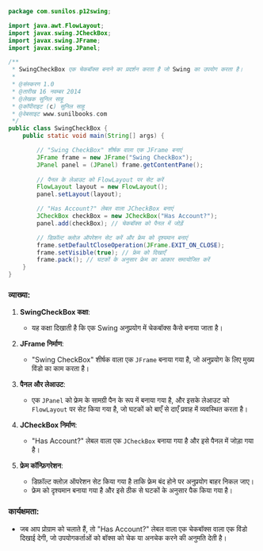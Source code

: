 
```java
package com.sunilos.p12swing;

import java.awt.FlowLayout;
import javax.swing.JCheckBox;
import javax.swing.JFrame;
import javax.swing.JPanel;

/**
 * SwingCheckBox एक चेकबॉक्स बनाने का प्रदर्शन करता है जो Swing का उपयोग करता है।
 * 
 * @संस्करण 1.0
 * @तारीख 16 नवम्बर 2014
 * @लेखक सुनिल साहू
 * @कॉपीराइट (c) सुनिल साहू
 * @वेबसाइट www.sunilbooks.com
 */
public class SwingCheckBox {
    public static void main(String[] args) {

        // "Swing CheckBox" शीर्षक वाला एक JFrame बनाएं
        JFrame frame = new JFrame("Swing CheckBox");
        JPanel panel = (JPanel) frame.getContentPane();
        
        // पैनल के लेआउट को FlowLayout पर सेट करें
        FlowLayout layout = new FlowLayout();
        panel.setLayout(layout);

        // "Has Account?" लेबल वाला JCheckBox बनाएं
        JCheckBox checkBox = new JCheckBox("Has Account?");
        panel.add(checkBox); // चेकबॉक्स को पैनल में जोड़ें

        // डिफ़ॉल्ट क्लोज़ ऑपरेशन सेट करें और फ्रेम को दृश्यमान बनाएं
        frame.setDefaultCloseOperation(JFrame.EXIT_ON_CLOSE);
        frame.setVisible(true); // फ्रेम को दिखाएँ
        frame.pack(); // घटकों के अनुसार फ्रेम का आकार समायोजित करें
    }
}
```

### व्याख्या:
1. **SwingCheckBox कक्षा**:
   - यह कक्षा दिखाती है कि एक Swing अनुप्रयोग में चेकबॉक्स कैसे बनाया जाता है।

2. **JFrame निर्माण**:
   - "Swing CheckBox" शीर्षक वाला एक `JFrame` बनाया गया है, जो अनुप्रयोग के लिए मुख्य विंडो का काम करता है।

3. **पैनल और लेआउट**:
   - एक `JPanel` को फ्रेम के सामग्री पैन के रूप में बनाया गया है, और इसके लेआउट को `FlowLayout` पर सेट किया गया है, जो घटकों को बाएँ से दाएँ प्रवाह में व्यवस्थित करता है।

4. **JCheckBox निर्माण**:
   - "Has Account?" लेबल वाला एक `JCheckBox` बनाया गया है और इसे पैनल में जोड़ा गया है।

5. **फ्रेम कॉन्फ़िगरेशन**:
   - डिफ़ॉल्ट क्लोज़ ऑपरेशन सेट किया गया है ताकि फ्रेम बंद होने पर अनुप्रयोग बाहर निकल जाए।
   - फ्रेम को दृश्यमान बनाया गया है और इसे ठीक से घटकों के अनुसार पैक किया गया है।

### कार्यक्षमता:
- जब आप प्रोग्राम को चलाते हैं, तो "Has Account?" लेबल वाला एक चेकबॉक्स वाला एक विंडो दिखाई देगी, जो उपयोगकर्ताओं को बॉक्स को चेक या अनचेक करने की अनुमति देती है।
